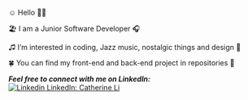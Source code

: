 ☺️ Hello 👋🏻 

🏖 I am a Junior Software Developer 🎧 

♫ I’m interested in coding, Jazz music, nostalgic things and design 🎨 

🍀 You can find my front-end and back-end project in repositories 🌟 

***Feel free to connect with me on LinkedIn: <br />***
[![Linkedin](https://i.stack.imgur.com/gVE0j.png) LinkedIn: Catherine Li](www.linkedin.com/in/manheicatherine)
&nbsp;
